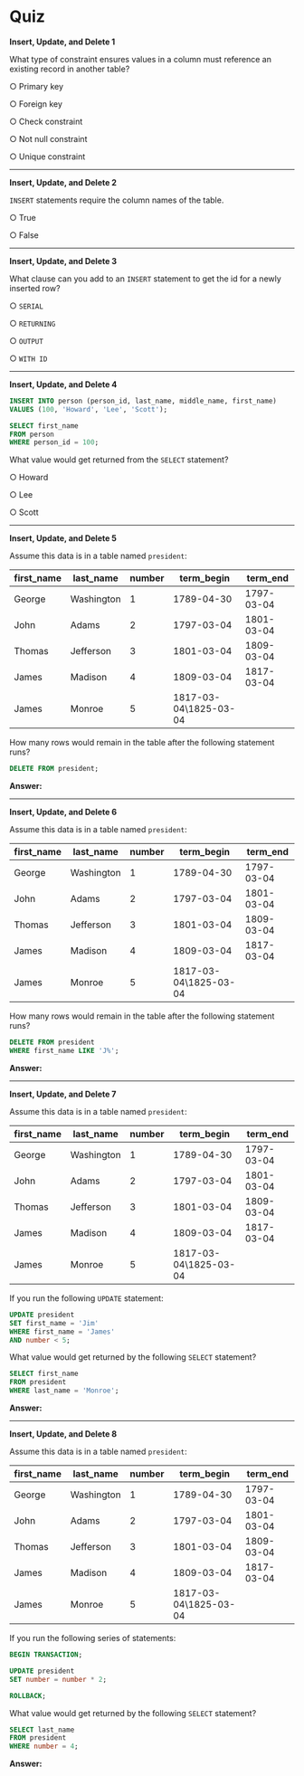 # Quiz

**Insert, Update, and Delete 1**

What type of constraint ensures values in a column must reference an existing record in another table?

○ Primary key

○ Foreign key

○ Check constraint

○ Not null constraint

○ Unique constraint

---

**Insert, Update, and Delete 2**

`INSERT` statements require the column names of the table.

○ True

○ False

---

**Insert, Update, and Delete 3**

What clause can you add to an `INSERT` statement to get the id for a newly inserted row?

○ `SERIAL`

○ `RETURNING`

○ `OUTPUT`

○ `WITH ID`

---

**Insert, Update, and Delete 4**

```sql
INSERT INTO person (person_id, last_name, middle_name, first_name)
VALUES (100, 'Howard', 'Lee', 'Scott');

SELECT first_name
FROM person
WHERE person_id = 100;
```

What value would get returned from the `SELECT` statement?

○ Howard

○ Lee

○ Scott

---

**Insert, Update, and Delete 5**

Assume this data is in a table named `president`:

| **first_name** | **last_name** | **number** | **term_begin**        | **term_end** |
| -------------- | ------------- | ---------- | --------------------- | ------------ |
| George         | Washington    | 1          | 1789-04-30            | 1797-03-04   |
| John           | Adams         | 2          | 1797-03-04            | 1801-03-04   |
| Thomas         | Jefferson     | 3          | 1801-03-04            | 1809-03-04   |
| James          | Madison       | 4          | 1809-03-04            | 1817-03-04   |
| James          | Monroe        | 5          | 1817-03-04\1825-03-04 |              |

How many rows would remain in the table after the following statement runs?

```sql
DELETE FROM president;
```

**Answer:** 

---

**Insert, Update, and Delete 6**

Assume this data is in a table named `president`:

| **first_name** | **last_name** | **number** | **term_begin**        | **term_end** |
| -------------- | ------------- | ---------- | --------------------- | ------------ |
| George         | Washington    | 1          | 1789-04-30            | 1797-03-04   |
| John           | Adams         | 2          | 1797-03-04            | 1801-03-04   |
| Thomas         | Jefferson     | 3          | 1801-03-04            | 1809-03-04   |
| James          | Madison       | 4          | 1809-03-04            | 1817-03-04   |
| James          | Monroe        | 5          | 1817-03-04\1825-03-04 |              |

How many rows would remain in the table after the following statement runs?

```sql
DELETE FROM president
WHERE first_name LIKE 'J%';
```

**Answer:** 

---

**Insert, Update, and Delete 7**

Assume this data is in a table named `president`:

| **first_name** | **last_name** | **number** | **term_begin**        | **term_end** |
| -------------- | ------------- | ---------- | --------------------- | ------------ |
| George         | Washington    | 1          | 1789-04-30            | 1797-03-04   |
| John           | Adams         | 2          | 1797-03-04            | 1801-03-04   |
| Thomas         | Jefferson     | 3          | 1801-03-04            | 1809-03-04   |
| James          | Madison       | 4          | 1809-03-04            | 1817-03-04   |
| James          | Monroe        | 5          | 1817-03-04\1825-03-04 |              |

If you run the following `UPDATE` statement:

```sql
UPDATE president
SET first_name = 'Jim'
WHERE first_name = 'James'
AND number < 5;
```

What value would get returned by the following `SELECT` statement?

```sql
SELECT first_name
FROM president
WHERE last_name = 'Monroe';
```

**Answer:** 

---

**Insert, Update, and Delete 8**

Assume this data is in a table named `president`:

| **first_name** | **last_name** | **number** | **term_begin**        | **term_end** |
| -------------- | ------------- | ---------- | --------------------- | ------------ |
| George         | Washington    | 1          | 1789-04-30            | 1797-03-04   |
| John           | Adams         | 2          | 1797-03-04            | 1801-03-04   |
| Thomas         | Jefferson     | 3          | 1801-03-04            | 1809-03-04   |
| James          | Madison       | 4          | 1809-03-04            | 1817-03-04   |
| James          | Monroe        | 5          | 1817-03-04\1825-03-04 |              |

If you run the following series of statements:

```sql
BEGIN TRANSACTION;

UPDATE president
SET number = number * 2;

ROLLBACK;
```

What value would get returned by the following `SELECT` statement?

```sql
SELECT last_name
FROM president
WHERE number = 4;
```

**Answer:** 